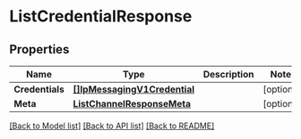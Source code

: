 # ListCredentialResponse

## Properties

Name | Type | Description | Notes
------------ | ------------- | ------------- | -------------
**Credentials** | [**[]IpMessagingV1Credential**](IpMessagingV1Credential.md) |  |[optional] 
**Meta** | [**ListChannelResponseMeta**](ListChannelResponseMeta.md) |  |[optional] 

[[Back to Model list]](../README.md#documentation-for-models) [[Back to API list]](../README.md#documentation-for-api-endpoints) [[Back to README]](../README.md)


